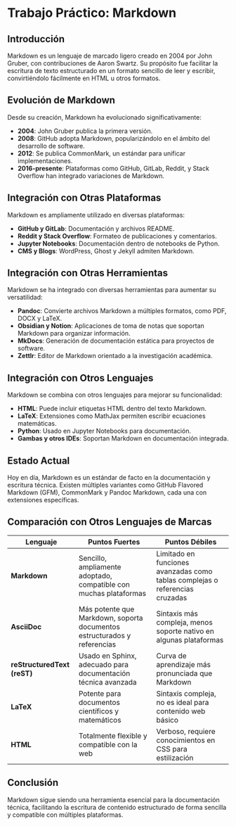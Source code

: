 # Trabajo Práctico: Markdown

## Introducción
Markdown es un lenguaje de marcado ligero creado en 2004 por John Gruber, con contribuciones de Aaron Swartz. Su propósito fue facilitar la escritura de texto estructurado en un formato sencillo de leer y escribir, convirtiéndolo fácilmente en HTML u otros formatos.

## Evolución de Markdown
Desde su creación, Markdown ha evolucionado significativamente:
- **2004**: John Gruber publica la primera versión.
- **2008**: GitHub adopta Markdown, popularizándolo en el ámbito del desarrollo de software.
- **2012**: Se publica CommonMark, un estándar para unificar implementaciones.
- **2016-presente**: Plataformas como GitHub, GitLab, Reddit, y Stack Overflow han integrado variaciones de Markdown.

## Integración con Otras Plataformas
Markdown es ampliamente utilizado en diversas plataformas:
- **GitHub y GitLab**: Documentación y archivos README.
- **Reddit y Stack Overflow**: Formateo de publicaciones y comentarios.
- **Jupyter Notebooks**: Documentación dentro de notebooks de Python.
- **CMS y Blogs**: WordPress, Ghost y Jekyll admiten Markdown.

## Integración con Otras Herramientas
Markdown se ha integrado con diversas herramientas para aumentar su versatilidad:
- **Pandoc**: Convierte archivos Markdown a múltiples formatos, como PDF, DOCX y LaTeX.
- **Obsidian y Notion**: Aplicaciones de toma de notas que soportan Markdown para organizar información.
- **MkDocs**: Generación de documentación estática para proyectos de software.
- **Zettlr**: Editor de Markdown orientado a la investigación académica.

## Integración con Otros Lenguajes
Markdown se combina con otros lenguajes para mejorar su funcionalidad:
- **HTML**: Puede incluir etiquetas HTML dentro del texto Markdown.
- **LaTeX**: Extensiones como MathJax permiten escribir ecuaciones matemáticas.
- **Python**: Usado en Jupyter Notebooks para documentación.
- **Gambas y otros IDEs**: Soportan Markdown en documentación integrada.

## Estado Actual
Hoy en día, Markdown es un estándar de facto en la documentación y escritura técnica. Existen múltiples variantes como GitHub Flavored Markdown (GFM), CommonMark y Pandoc Markdown, cada una con extensiones específicas.

## Comparación con Otros Lenguajes de Marcas
| Lenguaje   | Puntos Fuertes                                      | Puntos Débiles                                  |
|------------|-------------------------------------------------|----------------------------------------------|
| **Markdown** | Sencillo, ampliamente adoptado, compatible con muchas plataformas | Limitado en funciones avanzadas como tablas complejas o referencias cruzadas |
| **AsciiDoc** | Más potente que Markdown, soporta documentos estructurados y referencias | Sintaxis más compleja, menos soporte nativo en algunas plataformas |
| **reStructuredText (reST)** | Usado en Sphinx, adecuado para documentación técnica avanzada | Curva de aprendizaje más pronunciada que Markdown |
| **LaTeX** | Potente para documentos científicos y matemáticos | Sintaxis compleja, no es ideal para contenido web básico |
| **HTML** | Totalmente flexible y compatible con la web | Verboso, requiere conocimientos en CSS para estilización |

## Conclusión
Markdown sigue siendo una herramienta esencial para la documentación técnica, facilitando la escritura de contenido estructurado de forma sencilla y compatible con múltiples plataformas.
